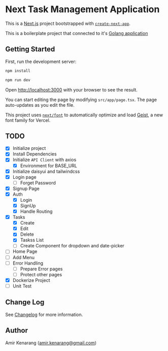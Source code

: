 # Next Task Management Application

This is a [Next.js](https://nextjs.org) project bootstrapped with [`create-next-app`](https://nextjs.org/docs/app/api-reference/cli/create-next-app).

This is a boilerplate project that connected to it's [Golang application](https://github.com/amirkenarang/go-task-management)

## Getting Started

First, run the development server:

```bash
npm install

npm run dev
```

Open [http://localhost:3000](http://localhost:3000) with your browser to see the result.

You can start editing the page by modifying `src/app/page.tsx`. The page auto-updates as you edit the file.

This project uses [`next/font`](https://nextjs.org/docs/app/building-your-application/optimizing/fonts) to automatically optimize and load [Geist](https://vercel.com/font), a new font family for Vercel.

## TODO

- [x] Initialize project
- [x] Install Dependencies
- [x] Initialize `API Client` with axios
  - [x] Environment for BASE_URL
- [x] Initialize daisyui and tailwindcss
- [x] Login page
  - [ ] Forget Password
- [x] Signup Page
- [x] Auth
  - [x] Login
  - [x] SignUp
  - [x] Handle Routing
- [x] Tasks
  - [x] Create
  - [x] Edit
  - [x] Delete
  - [x] Taskss List
  - [ ] Create Component for dropdown and date-picker
- [ ] Home Page
- [ ] Add Menu
- [ ] Error Handling
  - [ ] Prepare Error pages
  - [ ] Protect other pages
- [x] Dockerize Project
- [ ] Unit Test

## Change Log

See [Changelog](CHANGELOG.md) for more information.

## Author

Amir Kenarang (<amir.kenarang@gmail.com>)
